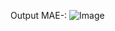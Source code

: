 Output MAE-:
![Image](https://github.com/user-attachments/assets/70d71eac-a58a-4d72-a883-6ed6b724e253)


